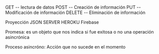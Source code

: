 GET -- lectura de datos
POST -- Creación de información
PUT -- Modificación de información
DELETE -- Eliminación de información

Proyección
JSON SERVER
HEROKU
Firebase

Promesa: es un objeto que nos indica si fue
exitosa o no una operación asincrónica

Proceso asincróno: Acción que no sucede en el momento